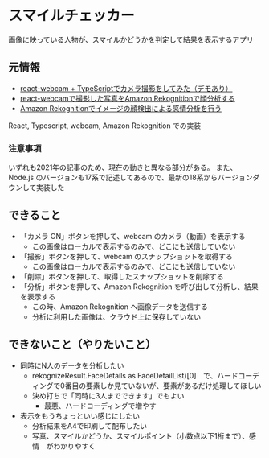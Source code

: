 # スマイルチェッカー

画像に映っている人物が、スマイルかどうかを判定して結果を表示するアプリ

## 元情報

- [react-webcam + TypeScriptでカメラ撮影をしてみた（デモあり）](https://dev.classmethod.jp/articles/get-image-with-react-webcam-and-typescript/)
- [react-webcamで撮影した写真をAmazon Rekognitionで顔分析する](https://dev.classmethod.jp/articles/face-analysis-of-photos-taken-with-react-webcam-on-amazon-rekognition/)
- [Amazon Rekognitionでイメージの顔検出による感情分析を行う](https://dev.classmethod.jp/articles/emotion-analysis-with-face-detection-of-images-with-amazon-rekognition/)

React, Typescript, webcam, Amazon Rekognition での実装

### 注意事項
いずれも2021年の記事のため、現在の動きと異なる部分がある。
また、Node.js のバージョンも17系で記述してあるので、最新の18系からバージョンダウンして実装した


## できること
- 「カメラ ON」ボタンを押して、webcam のカメラ（動画）を表示する
    - この画像はローカルで表示するのみで、どこにも送信していない
- 「撮影」ボタンを押して、webcam のスナップショットを取得する
    - この画像はローカルで表示するのみで、どこにも送信していない
- 「削除」ボタンを押して、取得したスナップショットを削除する
- 「分析」ボタンを押して、Amazon Rekognition を呼び出して分析し、結果を表示する
    - この時、Amazon Rekognition へ画像データを送信する
    - 分析に利用した画像は、クラウド上に保存していない

## できないこと（やりたいこと）
- 同時にN人のデータを分析したい
    - rekognizeResult.FaceDetails as FaceDetailList)[0]　で、ハードコーディングで0番目の要素しか見ていないが、要素があるだけ処理してほしい
    - 決め打ちで「同時に3人までできます」でもよい
        - 最悪、ハードコーディングで増やす
- 表示をもうちょっといい感じにしたい
    - 分析結果をA4で印刷して配布したい
    - 写真、スマイルかどうか、スマイルポイント（小数点以下1桁まで）、感情　がわかりやすく
